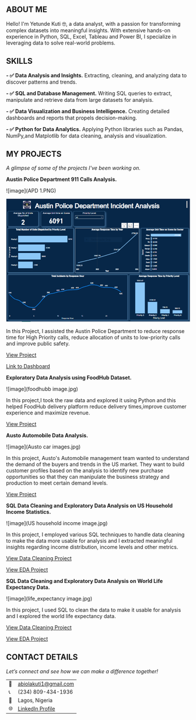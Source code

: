 <!--Section 1: Introduce your self-->
## ABOUT ME

Hello! I'm Yetunde Kuti 🤓, a data analyst, with a passion for transforming complex datasets into meaningful insights. With extensive hands-on experience in Python, SQL, Excel, Tableau and Power BI, I specialize in leveraging data to solve real-world problems.

<!--Mention your top/relevant skills here - core and soft skills-->
## SKILLS

**- ✅ Data Analysis and Insights.**
Extracting, cleaning, and analyzing data to discover patterns and trends.

**- ✅ SQL and Database Management.**
Writing SQL queries to extract, manipulate and retrieve data from large datasets for analysis.

**- ✅ Data Visualization and Business Intelligence.**
Creating detailed dashboards and reports that propels decision-making.

**- ✅ Python for Data Analytics.**
Applying Python libraries such as Pandas, NumPy,and Matplotlib for data cleaning, analysis and visualization.

<!--Section 2: List 3-4 key projects-->
## MY PROJECTS 

*A glimpse of some of the projects I've been working on.*

**Austin Police Department 911 Calls Analysis.**

![image](APD 1.PNG)

![image](APD2.PNG)

In this Project, I assisted the Austin Police Department to reduce response time for High Priority calls, reduce allocation of units to low-priority calls and improve public safety.

[View Project](https://github.com/Yetty-code/Python-Portfolio-Projects/blob/master/Austin_Police_Dept_Project.ipynb)

[Link to Dashboard](https://app.powerbi.com/view?r=eyJrIjoiNTM1MjQwNDctNTNkOS00NzhhLThkMzItOGEzNGM1NDY5OTRjIiwidCI6ImMwNmRjMTY0LTY0OTYtNDhlOC04MDMwLTk2Yjc3N2Y5ZTAyMiJ9)

**Exploratory Data Analysis using FoodHub Dataset.**

![image](foodhubb image.jpg)

In this project,I took the raw data and explored it using Python and this helped FoodHub delivery platform reduce delivery times,improve customer experience and maximize revenue.

[View Project](https://github.com/Yetty-code/Python-Portfolio-Projects/blob/master/Food_Hub_Project.ipynb)


**Austo Automobile Data Analysis.**

![image](Austo car images.jpg)

In this project, Austo's Automobile management team wanted to understand the demand of the buyers and trends in the US market. They want to build customer profiles based on the analysis to identify new purchase opportunities so that they can manipulate the business strategy and production to meet certain demand levels.

[View Project](https://github.com/Yetty-code/Python-Portfolio-Projects/blob/master/Austo_Project.ipynb)


**SQL Data Cleaning and Exploratory Data Analysis on US Household Income Statistics.**

![image](US household income image.jpg)

In this project, I employed various SQL techniques to handle data cleaning to make the data more usable for analysis and I extracted meaningful insights regarding income distribution, income levels and other metrics.

[View Data Cleaning Project](https://github.com/Yetty-code/SQL-Portfolio-Projects/blob/main/USHouseholdIncome_Data_Cleaning.sql)

[View EDA Project](https://github.com/Yetty-code/SQL-Portfolio-Projects/blob/main/USHouseholdincome_Exploratory_Data_Analysis.sql)

**SQL Data Cleaning and Exploratory Data Analysis on World Life Expectancy Data.**

![image](life_expectancy image.jpg)

In this project, I used SQL to clean the data to make it usable for analysis and I explored the world life expectancy data.

[View Data Cleaning Project](https://github.com/Yetty-code/SQL-Portfolio-Projects/blob/main/World_Life_Expectancy_Data_Cleaning.sql)

[View EDA Project](https://github.com/Yetty-code/SQL-Portfolio-Projects/blob/main/World_Life_Exp_EDA.sql)

## CONTACT DETAILS

*Let’s connect and see how we can make a difference together!*
<table>
  <tbody>
    <tr>
      <td>📧</td>
      <td><a href="mailto:abiolakuti1@gmail.com">abiolakuti1@gmail.com</a></td>
    </tr>
    <tr>
      <td>📞</td>
      <td>(234) 809-434-1936</td>
    </tr>
    <tr>
      <td>📍</td>
      <td>Lagos, Nigeria</td>
    </tr>
    <tr>
      <td>🌐</td>
      <td><a href="https://www.linkedin.com/in/yetunde-kuti/">LinkedIn Profile</a></td>
    </tr>
  </tbody>
</table>
